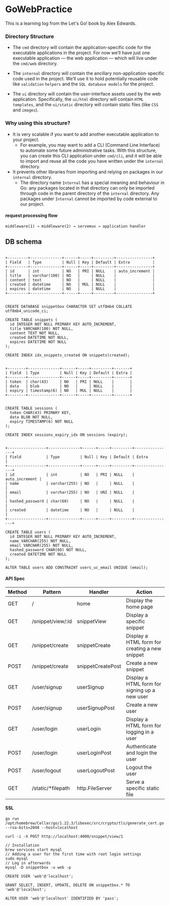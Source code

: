 # GoWebPractice

This is a learning log from the Let's Go! book by Alex Edwards.

### Directory Structure

- The `cmd` directory will contain the application-specific code for the executable applications in the project. For now we’ll have just one executable application — the web application — which will live under the `cmd/web` directory.

- The `internal` directory will contain the ancillary non-application-specific code used in the project. We’ll use it to hold potentially reusable code like `validation` `helpers` and the `SQL database models` for the project.

- The `ui` directory will contain the user-interface assets used by the web application. Specifically, the `ui/html` directory will contain `HTML templates`, and the `ui/static` directory will contain static files (like `CSS` and `images`).

### Why using this structure?

- It is very scalable if you want to add another executable application to your project.
  - For example, you may want to add a CLI (Command Line Interface) to automate some future administrative tasks. With this structure, you can create this CLI application under `cmd/cli`, and it will be able to import and reuse all the code you have written under the `internal` directory.
- It prevents other libraries from importing and relying on packages in our `internal` directory.
  - The directory name `Internal` has a special meaning and behaviour in Go: any packages located in that directory can only be imported through code in the parent directory of the `internal` directory. Any packages under `Internal` cannot be imported by code external to our project.

#### request processing flow

```shell=
middleware(1) → middleware(2) → servemux → application handler
```

## DB schema

```sql=

+---------+--------------+------+-----+---------+----------------+
| Field   | Type         | Null | Key | Default | Extra          |
+---------+--------------+------+-----+---------+----------------+
| id      | int          | NO   | PRI | NULL    | auto_increment |
| title   | varchar(100) | NO   |     | NULL    |                |
| content | text         | NO   |     | NULL    |                |
| created | datetime     | NO   | MUL | NULL    |                |
| expires | datetime     | NO   |     | NULL    |                |
+---------+--------------+------+-----+---------+----------------+


CREATE DATABASE snippetbox CHARACTER SET utf8mb4 COLLATE utf8mb4_unicode_ci;

CREATE TABLE snippets (
  id INTEGER NOT NULL PRIMARY KEY AUTO_INCREMENT,
  title VARCHAR(100) NOT NULL,
  content TEXT NOT NULL,
  created DATETIME NOT NULL,
  expires DATETIME NOT NULL
);

CREATE INDEX idx_snippets_created ON snippets(created);


+--------+--------------+------+-----+---------+-------+
| Field  | Type         | Null | Key | Default | Extra |
+--------+--------------+------+-----+---------+-------+
| token  | char(43)     | NO   | PRI | NULL    |       |
| data   | blob         | NO   |     | NULL    |       |
| expiry | timestamp(6) | NO   | MUL | NULL    |       |
+--------+--------------+------+-----+---------+-------+


CREATE TABLE sessions (
  token CHAR(43) PRIMARY KEY,
  data BLOB NOT NULL,
  expiry TIMESTAMP(6) NOT NULL
);

CREATE INDEX sessions_expiry_idx ON sessions (expiry);


+-----------------+--------------+------+-----+---------+----------------+
| Field           | Type         | Null | Key | Default | Extra          |
+-----------------+--------------+------+-----+---------+----------------+
| id              | int          | NO   | PRI | NULL    | auto_increment |
| name            | varchar(255) | NO   |     | NULL    |                |
| email           | varchar(255) | NO   | UNI | NULL    |                |
| hashed_password | char(60)     | NO   |     | NULL    |                |
| created         | datetime     | NO   |     | NULL    |                |
+-----------------+--------------+------+-----+---------+----------------+

CREATE TABLE users (
  id INTEGER NOT NULL PRIMARY KEY AUTO_INCREMENT,
  name VARCHAR(255) NOT NULL,
  email VARCHAR(255) NOT NULL,
  hashed_password CHAR(60) NOT NULL,
  created DATETIME NOT NULL
);

ALTER TABLE users ADD CONSTRAINT users_uc_email UNIQUE (email);

```

#### API Spec

| Method | Pattern            | Handler           | Action                                         |
| ------ | ------------------ | ----------------- | ---------------------------------------------- |
| GET    | /                  | home              | Display the home page                          |
| GET    | /snippet/view/:id  | snippetView       | Display a specific snippet                     |
| GET    | /snippet/create    | snippetCreate     | Display a HTML form for creating a new snippet |
| POST   | /snippet/create    | snippetCreatePost | Create a new snippet                           |
| GET    | /user/signup       | userSignup        | Display a HTML form for signing up a new user  |
| POST   | /user/signup       | userSignupPost    | Create a new user                              |
| GET    | /user/login        | userLogin         | Display a HTML form for logging in a user      |
| POST   | /user/login        | userLoginPost     | Authenticate and login the user                |
| POST   | /user/logout       | userLogoutPost    | Logout the user                                |
| GET    | /static/\*filepath | http.FileServer   | Serve a specific static file                   |

#### SSL

```shell=
go run /opt/homebrew/Cellar/go/1.22.3/libexec/src/crypto/tls/generate_cert.go --rsa-bits=2048 --host=localhost

curl -i -X POST http://localhost:4000/snippet/view/1

```

```shell=
// Installation
brew services start mysql
// Adding a user for the first time with root login settings
sudo mysql
// Log in afterwards
mysql -D snippetbox -u web -p
```

```sql=
CREATE USER 'web'@'localhost';

GRANT SELECT, INSERT, UPDATE, DELETE ON snippetbox.* TO 'web'@'localhost';

ALTER USER 'web'@'localhost' IDENTIFIED BY 'pass';

```
